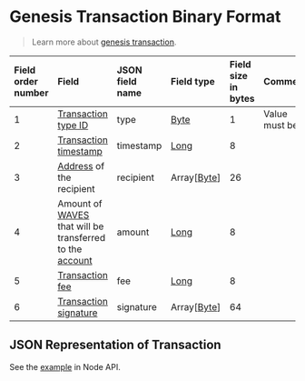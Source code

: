 # Genesis Transaction Binary Format

> Learn more about [genesis transaction](/en/blockchain/transaction-type/genesis-transaction).

| Field order number | Field | JSON field name | Field type | Field size in bytes | Comment |
| :--- | :--- | :--- | :--- | :--- | :--- |
| 1 | [Transaction type ID](/en/blockchain/transaction-type/) |type| [Byte](/en/blockchain/blockchain/blockchain-data-types) | 1 | Value must be 1 |
| 2 | [Transaction timestamp](/en/blockchain/transaction/transaction-timestamp) | timestamp | [Long](/en/blockchain/blockchain/blockchain-data-types) | 8 |  |
| 3 | [Address](/en/blockchain/account/address) of the recipient | recipient | Array[[Byte](/en/blockchain/blockchain/blockchain-data-types)] | 26 |  |
| 4 | Amount of [WAVES](/en/blockchain/token/waves) that will be transferred to the [account](/en/blockchain/account/) | amount | [Long](/en/blockchain/blockchain/blockchain-data-types) | 8 |  |
| 5 | [Transaction fee](/en/blockchain/transaction/transaction-fee) |fee | [Long](/en/blockchain/blockchain/blockchain-data-types) | 8 |  |
| 6 | [Transaction signature](/en/blockchain/transaction/transaction-signature) | signature | Array[[Byte](/en/blockchain/blockchain/blockchain-data-types)] | 64 |  | |

## JSON Representation of Transaction

See the [example](https://nodes.wavesnodes.com/transactions/info/2DVtfgXjpMeFf2PQCqvwxAiaGbiDsxDjSdNQkc5JQ74eWxjWFYgwvqzC4dn7iB1AhuM32WxEiVi1SGijsBtYQwn8) in Node API.
